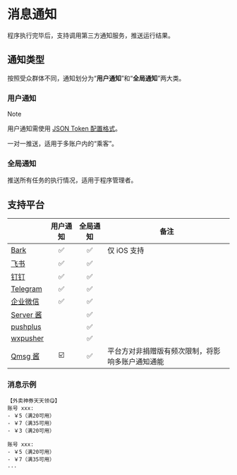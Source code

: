 # 消息通知

程序执行完毕后，支持调用第三方通知服务，推送运行结果。

## 通知类型

按照受众群体不同，通知划分为“**用户通知**”和“**全局通知**”两大类。

### 用户通知

> [!NOTE]
> 用户通知需使用 [JSON Token 配置格式](./token配置.md)。

一对一推送，适用于多账户内的“乘客”。

### 全局通知

推送所有任务的执行情况，适用于程序管理者。

## 支持平台

|                                   | 用户通知 | 全局通知 | 备注                                             |
| --------------------------------- | :------: | :------: | ------------------------------------------------ |
| [Bark](./notify/Bark.md)          |    ✅    |    ✅    | 仅 iOS 支持                                      |
| [飞书](./notify/飞书.md)          |    ✅    |    ✅    |                                                  |
| [钉钉](./notify/钉钉.md)          |    ✅    |    ✅    |                                                  |
| [Telegram](./notify/Telegram.md)  |    ✅    |    ✅    |                                                  |
| [企业微信](./notify/企业微信.md)  |    ✅    |    ✅    |                                                  |
| [Server 酱](./notify/Server酱.md) |          |    ✅    |                                                  |
| [pushplus](./notify/Pushplus.md)  |          |    ✅
| [wxpusher](./notify/WxPusher.md)  |          |    ✅    |  
| [Qmsg 酱](./notify/Qmsg酱.md)     |    ☑️    |    ✅    | 平台方对非捐赠版有频次限制，将影响多账户通知通能 |

### 消息示例

```
【外卖神券天天领😋】
账号 xxx:
- ￥5（满20可用）
- ￥7（满35可用）
- ￥3（满20可用）

账号 xxx:
- ￥5（满20可用）
- ￥7（满35可用）
...
```
